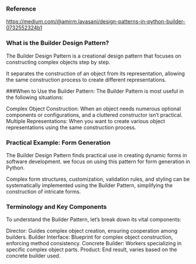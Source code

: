 ### Reference
https://medium.com/@amirm.lavasani/design-patterns-in-python-builder-0732552324b1

### What is the Builder Design Pattern?
The Builder Design Pattern is a creational design pattern that focuses on constructing complex objects step by step.

It separates the construction of an object from its representation, allowing the same construction process to create different representations.

###When to Use the Builder Pattern:
The Builder Pattern is most useful in the following situations:

Complex Object Construction: When an object needs numerous optional components or configurations, and a cluttered constructor isn’t practical.
Multiple Representations: When you want to create various object representations using the same construction process.

### Practical Example: Form Generation
The Builder Design Pattern finds practical use in creating dynamic forms in software development. we focus on using this pattern for form generation in Python.

Complex form structures, customization, validation rules, and styling can be systematically implemented using the Builder Pattern, simplifying the construction of intricate forms.

### Terminology and Key Components
To understand the Builder Pattern, let’s break down its vital components:

Director: Guides complex object creation, ensuring cooperation among builders.
Builder Interface: Blueprint for complex object construction, enforcing method consistency.
Concrete Builder: Workers specializing in specific complex object parts.
Product: End result, varies based on the concrete builder used.